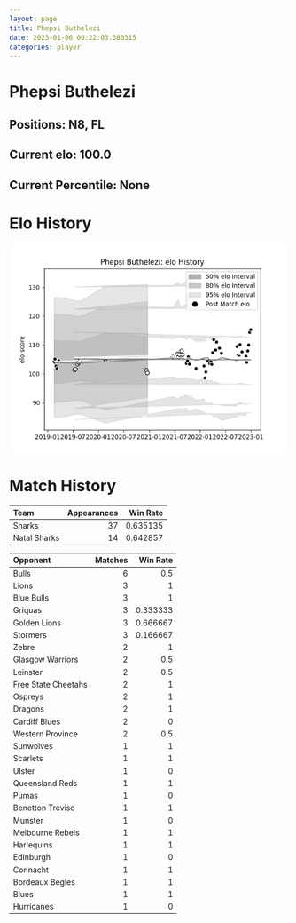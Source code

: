 ```yaml
---  
layout: page  
title: Phepsi Buthelezi  
date: 2023-01-06 00:22:03.380315  
categories: player  
---
```

# Phepsi Buthelezi

## Positions: N8, FL

## Current elo: 100.0

## Current Percentile: None

# Elo History


![elo history](history_PhepsiButhelezi.png)
# Match History


| Team         |   Appearances |   Win Rate |
|:-------------|--------------:|-----------:|
| Sharks       |            37 |   0.635135 |
| Natal Sharks |            14 |   0.642857 |

| Opponent            |   Matches |   Win Rate |
|:--------------------|----------:|-----------:|
| Bulls               |         6 |   0.5      |
| Lions               |         3 |   1        |
| Blue Bulls          |         3 |   1        |
| Griquas             |         3 |   0.333333 |
| Golden Lions        |         3 |   0.666667 |
| Stormers            |         3 |   0.166667 |
| Zebre               |         2 |   1        |
| Glasgow Warriors    |         2 |   0.5      |
| Leinster            |         2 |   0.5      |
| Free State Cheetahs |         2 |   1        |
| Ospreys             |         2 |   1        |
| Dragons             |         2 |   1        |
| Cardiff Blues       |         2 |   0        |
| Western Province    |         2 |   0.5      |
| Sunwolves           |         1 |   1        |
| Scarlets            |         1 |   1        |
| Ulster              |         1 |   0        |
| Queensland Reds     |         1 |   1        |
| Pumas               |         1 |   0        |
| Benetton Treviso    |         1 |   1        |
| Munster             |         1 |   0        |
| Melbourne Rebels    |         1 |   1        |
| Harlequins          |         1 |   1        |
| Edinburgh           |         1 |   0        |
| Connacht            |         1 |   1        |
| Bordeaux Begles     |         1 |   1        |
| Blues               |         1 |   1        |
| Hurricanes          |         1 |   0        |